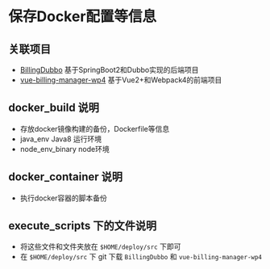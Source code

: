# 保存Docker配置等信息

## 关联项目

- [BillingDubbo](https://github.com/TonyJiangWJ/BillingDubbo) 基于SpringBoot2和Dubbo实现的后端项目
- [vue-billing-manager-wp4](https://github.com/tonyJiangWJ/vue-bill-manager-wp4) 基于Vue2+和Webpack4的前端项目

## docker_build 说明

- 存放docker镜像构建的备份，Dockerfile等信息
- java_env Java8 运行环境
- node_env_binary node环境

## docker_container 说明

- 执行docker容器的脚本备份

## execute_scripts 下的文件说明

- 将这些文件和文件夹放在 `$HOME/deploy/src` 下即可
- 在 `$HOME/deploy/src` 下 git 下载 `BillingDubbo` 和 `vue-billing-manager-wp4`
